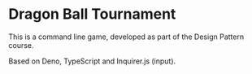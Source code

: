 # Dragon Ball Tournament

This is a command line game, developed as part of the Design Pattern course.

Based on Deno, TypeScript and Inquirer.js (input).
